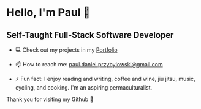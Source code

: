 # Hello, I'm Paul 🙏

## Self-Taught Full-Stack Software Developer

- 💻 Check out my projects in my [Portfolio](https://paulprzybylowski.github.io/)

- 📫 How to reach me:  paul.daniel.przybylowski@gmail.com

- ⚡ Fun fact: I enjoy reading and writing, coffee and wine, jiu jitsu, music, cycling, and cooking. I'm an aspiring permaculturalist. 

Thank you for visiting my Github 🙏
